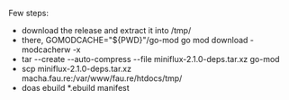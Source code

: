 Few steps:

- download the release and extract it into /tmp/
- there, GOMODCACHE="${PWD}"/go-mod go mod download -modcacherw -x
- tar --create --auto-compress --file miniflux-2.1.0-deps.tar.xz go-mod
- scp miniflux-2.1.0-deps.tar.xz macha.fau.re:/var/www/fau.re/htdocs/tmp/
- doas ebuild *.ebuild manifest
